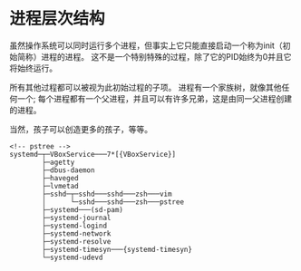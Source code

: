 # 进程层次结构

虽然操作系统可以同时运行多个进程，但事实上它只能直接启动一个称为init（初始简称）进程的进程。 这不是一个特别特殊的过程，除了它的PID始终为0并且它将始终运行。

所有其他过程都可以被视为此初始过程的子项。 进程有一个家族树，就像其他任何一个; 每个进程都有一个父进程，并且可以有许多兄弟，这是由同一父进程创建的进程。

当然，孩子可以创造更多的孩子，等等。

```
<!-- pstree -->
systemd─┬─VBoxService───7*[{VBoxService}]
        ├─agetty
        ├─dbus-daemon
        ├─haveged
        ├─lvmetad
        ├─sshd─┬─sshd───sshd───zsh───vim
        │      └─sshd───sshd───zsh───pstree
        ├─systemd───(sd-pam)
        ├─systemd-journal
        ├─systemd-logind
        ├─systemd-network
        ├─systemd-resolve
        ├─systemd-timesyn───{systemd-timesyn}
        └─systemd-udevd
```
